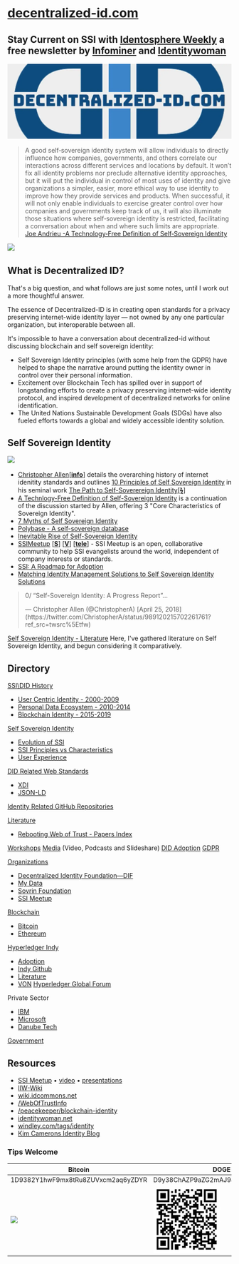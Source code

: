 # [decentralized-id.com](https://decentralized-id.com)

## Stay Current on SSI with [Identosphere Weekly](https://newsletter.identosphere.net) a free newsletter by [Infominer](https://infominer.xyz) and [Identitywoman](https://identitywoman.net/)

<center><img src="images/did-twitter.webp"/></center>


>A good self‐sovereign identity system will allow individuals to directly influence how companies, governments, and others correlate our interactions across different services and locations by default. It won’t fix all identity problems nor preclude alternative identity approaches, but it will put the individual in control of most uses of identity and give organizations a simpler, easier, more ethical way to use identity to improve how they provide services and products. When successful, it will not only enable individuals to exercise greater control over how companies and governments keep track of us, it will also illuminate those situations where self‐sovereign identity is restricted, facilitating a conversation about when and where such limits are appropriate. [Joe Andrieu -A Technology‐Free Definition of Self‐Sovereign Identity](https://github.com/jandrieu/rebooting-the-web-of-trust-fall2016/blob/master/topics-and-advance-readings/a-technology-free-definition-of-self-sovereign-identity.pdf)


![](https://i.imgur.com/9KpJRDr.png)


## What is Decentralized ID?

That's a big question, and what follows are just some notes, until I work out a more thoughtful answer.

The essence of Decentralized-ID is in creating open standards for a privacy preserving internet-wide identity layer — not owned by any one particular organization, but interoperable between all.

It's impossible to have a conversation about decentralized-id without discussing blockchain and self sovereign identity: 
  * Self Sovereign Identity principles (with some help from the GDPR) have helped to shape the narrative around putting the identity owner in control over their personal information.
  * Excitement over Blockchain Tech has spilled over in support of longstanding efforts to create a privacy preserving internet-wide identity protocol, and inspired development of decentralized networks for online identification. 
  * The United Nations Sustainable Development Goals (SDGs) have also fueled efforts towards a global and widely accessible identity solution.



## Self Sovereign Identity

![](https://imgur.com/3zz62kpl.png)


* [Christopher Allen](http://www.lifewithalacrity.com/)[[**info**](https://christophera.info/)] details the overarching history of internet idenitity standards and outlines [10 Principles of Self Sovereign Identity](https://github.com/WebOfTrustInfo/self-sovereign-identity/blob/master/self-sovereign-identity-principles.md) in his seminal work [The Path to Self-Soverereign Identity](http://www.lifewithalacrity.com/2016/04/the-path-to-self-soverereign-identity.html)[[**ϟ**](https://www.coindesk.com/path-self-sovereign-identity/amp/)]
* [<u>A Technlogy-Free Definition of Self-Sovereign Identity</u>](https://github.com/jandrieu/rebooting-the-web-of-trust-fall2016/raw/master/topics-and-advance-readings/a-technology-free-definition-of-self-sovereign-identity.pdf) is a continuation of the discussion started by Allen, offering 3 "Core Characteristics of Sovereign Identity".
* [7 Myths of Self Sovereign Identity](https://medium.com/evernym/7-myths-of-self-sovereign-identity-67aea7416b1)
* [Polybase - A self-sovereign database](https://framerusercontent.com/modules/assets/GRv4t0d6jQOJbIO7ZOFgonnXqM~f7GLGr1YpwfK85uVr8su7Mxe_3b6VkIZW94sRev8jj4.pdf)
* [Inevitable Rise of Self-Sovereign Identity](https://sovrin.org/wp-content/uploads/2018/03/The-Inevitable-Rise-of-Self-Sovereign-Identity.pdf)
* [SSIMeetup](http://ssimeetup.org/) [[**S**](https://www.slideshare.net/SSIMeetup/presentations)] [[**V**](https://www.youtube.com/channel/UCSqSTlKdbbCM1muGOhDa3Og)] [[**tele**](https://t.me/SSIMeetup)]
\- SSI Meetup is an open, collaborative community to help SSI evangelists around the world, independent of company interests or standards. 
* [SSI: A Roadmap for Adoption](https://github.com/WebOfTrustInfo/rebooting-the-web-of-trust-spring2018/blob/master/final-documents/a-roadmap-for-ssi.md)
* [Matching Identity Management Solutions to Self Sovereign Identity Solutions](https://www.slideshare.net/TommyKoens/matching-identity-management-solutions-to-selfsovereign-identity-principles)
<blockquote class="twitter-tweet" data-lang="en"><p lang="en" dir="ltr">0/ “Self-Sovereign Identity: A Progress Report”…</p>&mdash; Christopher Allen (@ChristopherA) [April 25, 2018](https://twitter.com/ChristopherA/status/989120215702261761?ref_src=twsrc%5Etfw)</blockquote>

[Self Sovereign Identity - Literature](https://decentralized-id.com/literature/self-sovereign-identity/)
Here, I've gathered literature on Self Sovereign Identity, and begun considering it comparatively.


## Directory

[SSI\DID History](https://decentralized-id.com/history/)
  * [User Centric Identity - 2000-2009](https://decentralized-id.com/history/2000-2009/)
  * [Personal Data Ecosystem - 2010-2014](https://decentralized-id.com/history/2010-2014)
  * [Blockchain Identity - 2015-2019](https://decentralized-id.com/history/2015-2019/)

[Self Sovereign Identity](https://decentralized-id.com/literature/self-sovereign-identity/)
  * [Evolution of SSI](https://decentralized-id.com/literature/self-sovereign-identity/evolution-of-ssi/)
  * [SSI Principles vs Characteristics](https://decentralized-id.com/literature/self-sovereign-identity/ssi-principles-vs-characteristics/)
  * [User Experience](https://decentralized-id.com/literature/self-sovereign-identity/user-experience/)

[DID Related Web Standards](https://decentralized-id.com/specs-standards/)
  * [XDI](https://decentralized-id.com/specs-standards/xdi/)
  * [JSON-LD](https://decentralized-id.com/specs-standards/json-ld/)

[Identity Related GitHub Repositories](https://decentralized-id.com/code/github/)

[Literature](https://decentralized-id.com/literature/)
  * [Rebooting Web of Trust - Papers Index](https://decentralized-id.com/literature/rebooting-web-of-trust/)

[Workshops](https://decentralized-id.com/workshops)
[Media](https://decentralized-id.com/media/)  (Video, Podcasts and Slideshare)
[DID Adoption](https://decentralized-id.com/adoption/)
[GDPR](https://decentralized-id.com/government/europe/regulation/gdpr)

[Organizations](https://decentralized-id.com/organizations)
  * [Decentralized Identity Foundation—DIF](https://decentralized-id.com/organizations/identity-foundation/)
  * [My Data](https://decentralized-id.com/organizations/mydata/)
  * [Sovrin Foundation](https://decentralized-id.com/organizations/sovrin/)
  * [SSI Meetup](https://decentralized-id.com/organizations/ssi-meetup/)

[Blockchain](https://decentralized-id.com/blockchain/)
  * [Bitcoin](https://decentralized-id.com/blockchain/bitcoin/)
  * [Ethereum](https://decentralized-id.com/blockchain/ethereum/)

[Hyperledger Indy](https://decentralized-id.com/hyperledger/indy/)
  * [Adoption](https://decentralized-id.com/hyperledger/indy/adoption/)
  * [Indy Github](https://decentralized-id.com/hyperledger/indy/github/)
  * [Literature](https://decentralized-id.com/organizations/sovrin/literature/)
  * [VON](https://decentralized-id.com/government/canada/von/)
[Hyperledger Global Forum](https://decentralized-id.com/hyperledger/hgf-2018/)

Private Sector
  * [IBM](https://decentralized-id.com/private-sector/ibm/)
  * [Microsoft](https://decentralized-id.com/private-sector/microsoft/)
  * [Danube Tech](https://decentralized-id.com/private-sector/danube-tech/)

[Government](https://decentralized-id.com/government/)

## Resources

* [SSI Meetup](http://ssimeetup.org/) • [video](https://www.youtube.com/channel/UCSqSTlKdbbCM1muGOhDa3Og) • [presentations](https://www.slideshare.net/SSIMeetup/presentations/)
* [IIW-Wiki](https://iiw.idcommons.net/Main_Page)
* [wiki.idcommons.net](http://wiki.idcommons.net/Main_Page)
* [/WebOfTrustInfo](https://github.com/WebOfTrustInfo/)
* [/peacekeeper/blockchain-identity](https://github.com/peacekeeper/blockchain-identity)
* [identitywoman.net](https://identitywoman.net/)
* [windley.com/tags/identity](http://www.windley.com/tags/identity.shtml)
* [Kim Camerons Identity Blog](https://identityblog.com)

<h3>Tips Welcome</h3>
<table class="table table-bordered table-hover table-condensed">
  <thead>
    <tr>
      <th title="Field #1">Bitcoin</th>
      <th title="Field #2">DOGE</th>
    </tr>
    </thead>
    <tbody>
    <tr>
      <td>1D9382Y1hwF9mx8tRu8ZUVxcm2aq6yZDYR</td>
      <td>D9y38ChAZP9aZG2mAJ94VAynAG4YGSvTpp</td>
    </tr>
    <tr>
      <td><img src="https://imgur.com/j1hzcTo.png" width="150"></td>
      <td><img src="https://raw.githubusercontent.com/Decentralized-ID/decentralized-id.github.io/master/images/doge-address.webp" width="150"></td>
    </tr>
  </tbody>
</table>  

